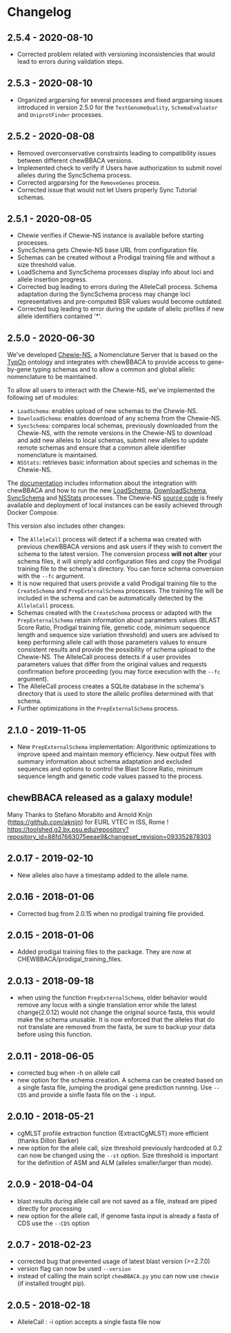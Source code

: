 # Changelog

## 2.5.4 - 2020-08-10

* Corrected problem related with versioning inconsistencies that would lead to errors during validation steps.

## 2.5.3 - 2020-08-10

*  Organized argparsing for several processes and fixed argparsing issues introduced in version 2.5.0 for the `TestGenomeQuality`, `SchemaEvaluator` and `UniprotFinder` processes.

## 2.5.2 - 2020-08-08

* Removed overconservative constraints leading to compatibility issues between different chewBBACA versions.
* Implemented check to verify if Users have authorization to submit novel alleles during the SyncSchema process.
* Corrected argparsing for the `RemoveGenes` process.
* Corrected issue that would not let Users properly Sync Tutorial schemas.

## 2.5.1 - 2020-08-05

* Chewie verifies if Chewie-NS instance is available before starting processes.
* SyncSchema gets Chewie-NS base URL from configuration file.
* Schemas can be created without a Prodigal training file and without a size threshold value.
* LoadSchema and SyncSchema processes display info about loci and allele insertion progress.
* Corrected bug leading to errors during the AlleleCall process. Schema adaptation during the SyncSchema process may change loci representatives and pre-computed BSR values would become outdated.
* Corrected bug leading to error during the update of allelic profiles if new allele identifiers contained '*'.

## 2.5.0 - 2020-06-30

We've developed [Chewie-NS](https://chewbbaca.online/), a Nomenclature Server that is based on the [TypOn](https://jbiomedsem.biomedcentral.com/articles/10.1186/2041-1480-5-43) ontology and integrates with chewBBACA to provide access to gene-by-gene typing schemas and to allow a common and global allelic nomenclature to be maintained.

To allow all users to interact with the Chewie-NS, we've implemented the following set of modules:

- `LoadSchema`: enables upload of new schemas to the Chewie-NS.
- `DownloadSchema`: enables download of any schema from the Chewie-NS.
- `SyncSchema`: compares local schemas, previously downloaded from the Chewie-NS, with the remote versions in the Chewie-NS to download and add new alleles to local schemas, submit new alleles to update remote schemas and ensure that a common allele identifier nomenclature is maintained.
- `NSStats`:  retrieves basic information about species and schemas in the Chewie-NS.

The [documentation](https://chewie-ns.readthedocs.io/en/latest/) includes information about the integration with chewBBACA and how to run the new [LoadSchema](https://chewie-ns.readthedocs.io/en/latest/user/upload_api.html), [DownloadSchema](https://chewie-ns.readthedocs.io/en/latest/user/download_api.html), [SyncSchema](https://chewie-ns.readthedocs.io/en/latest/user/synchronize_api.html) and [NSStats]() processes.
The Chewie-NS [source code](https://github.com/B-UMMI/Nomenclature_Server_docker_compose) is freely available and deployment of local instances can be easily achieved through Docker Compose.

This version also includes other changes:

- The `AlleleCall` process will detect if a schema was created with previous chewBBACA versions and ask users if they wish to convert the schema to the latest version. The conversion process **will not alter** your schema files, it will simply add configuration files and copy the Prodigal training file to the schema's directory. You can force schema conversion with the `--fc` argument.
- It is now required that users provide a valid Prodigal training file to the `CreateSchema` and `PrepExternalSchema` processes. The training file will be included in the schema and can be automatically detected by the `AlleleCall` process.
- Schemas created with the `CreateSchema` process or adapted with the `PrepExternalSchema` retain information about parameters values (BLAST Score Ratio, Prodigal training file, genetic code, minimum sequence length and sequence size variation threshold) and users are advised to keep performing allele call with those parameters values to ensure consistent results and provide the possibility of schema upload to the Chewie-NS. The AlleleCall process detects if a user provides parameters values that differ from the original values and requests confirmation before proceeding (you may force execution with the `--fc` argument).
- The AlleleCall process creates a SQLite database in the schema's directory that is used to store the allelic profiles determined with that schema.
- Further optimizations in the `PrepExternalSchema` process.

## 2.1.0 - 2019-11-05

* New `PrepExternalSchema` implementation: Algorithmic optimizations to improve speed and maintain memory efficiency. New output files with summary information about schema adaptation and excluded sequences and options to control the Blast Score Ratio, minimum sequence length and genetic code values passed to the process.

## chewBBACA released as a galaxy module!

Many Thanks to Stefano Morabito and Arnold Knijn (https://github.com/aknijn) for EURL VTEC in ISS, Rome ! 
https://toolshed.g2.bx.psu.edu/repository?repository_id=88fd7663075eeae9&changeset_revision=093352878303

## 2.0.17 - 2019-02-10

* New alleles also have a timestamp added to the allele name.

## 2.0.16 - 2018-01-06

* Corrected bug from 2.0.15 when no prodigal training file provided.

## 2.0.15 - 2018-01-06

* Added prodigal training files to the package. They are now at CHEWBBACA/prodigal_training_files.
 
## 2.0.13 - 2018-09-18

* when using the function `PrepExternalSchema`, older behavior would remove any locus with a single translation error while the latest change(2.0.12) would not change the original source fasta, this would make the schema unusable. It is now enforced that the alleles that do not translate are removed from the fasta, be sure to backup your data before using this function.
 
## 2.0.11 - 2018-06-05

* corrected bug when -h on allele call
* new option for the schema creation. A schema can be created based on a single fasta file, jumping the prodigal gene prediction running. Use `--CDS` and provide a sinfle fasta file on the `-i` input.
 
## 2.0.10 - 2018-05-21

* cgMLST profile extraction function (ExtractCgMLST) more efficient (thanks Dillon Barker)
* new option for the allele call, size threshold previously hardcoded at 0.2 can now be changed using the `--st` option. Size threshold is important for the definition of ASM and ALM (alleles smaller/larger than mode).
 
## 2.0.9 - 2018-04-04

* blast results during allele call are not saved as a file, instead are piped directly for processing
* new option for the allele call, if genome fasta input is already a fasta of CDS use the `--CDS` option  
 
## 2.0.7 - 2018-02-23

* corrected bug that prevented usage of latest blast version (>=2.7.0)
* version flag can now be used `--version`
* instead of calling the main script `chewBBACA.py` you can now use `chewie` (if installed trought pip).
 
## 2.0.5 - 2018-02-18

* AlleleCall : -i option accepts a single fasta file now